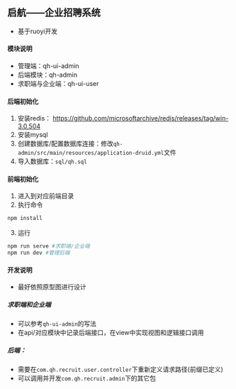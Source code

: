 ## 启航——企业招聘系统
- 基于ruoyi开发
#### 模块说明
- 管理端：qh-ui-admin
- 后端模块：qh-admin
- 求职端与企业端：qh-ui-user
#### 后端初始化
1. 安装redis： https://github.com/microsoftarchive/redis/releases/tag/win-3.0.504
2. 安装mysql 
3. 创建数据库/配置数据库连接：修改`qh-admin/src/main/resources/application-druid.yml`文件
4. 导入数据库：`sql/qh.sql`
#### 前端初始化
1. 进入到对应前端目录
2. 执行命令
```bash
npm install
```
3. 运行
```bash
npm run serve #求职端/企业端
npm run dev #管理后端
```
#### 开发说明
- 最好依照原型图进行设计
##### 求职端和企业端
- 可以参考`qh-ui-admin`的写法
- 在api/对应模块中记录后端接口，在view中实现视图和逻辑接口调用
##### 后端：
- 需要在`com.qh.recruit.user.controller`下重新定义请求路径(前缀已定义)
- 可以调用并开发`com.qh.recruit.admin`下的其它包
